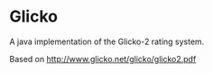 # Glicko
A java implementation of the Glicko-2 rating system.

Based on http://www.glicko.net/glicko/glicko2.pdf
